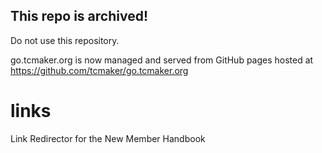 ## This repo is archived!

Do not use this repository.

go.tcmaker.org is now managed and served from GitHub pages hosted at https://github.com/tcmaker/go.tcmaker.org

# links
Link Redirector for the New Member Handbook
